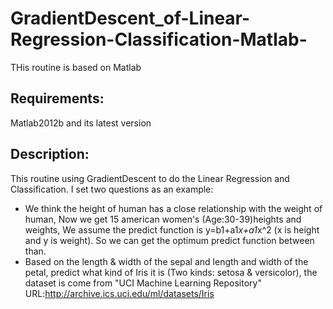 # GradientDescent_of-Linear-Regression-Classification-Matlab-
THis routine is based on Matlab 
## Requirements:
Matlab2012b and its latest version
## Description:
This routine using GradientDescent to do the Linear Regression and Classification. I set two questions as an example:
* We think the height of human has a close relationship with the weight of human, Now we get 15 american women's (Age:30-39)heights and weights, We assume the predict function is y=b1+a1*x+a1*x^2 (x is height and y is weight). So we can get the optimum predict function between than.
* Based on the length & width of the sepal and length and width of the petal, predict what kind of Iris it is (Two kinds: setosa & versicolor), the dataset is come from "UCI Machine Learning Repository" URL:http://archive.ics.uci.edu/ml/datasets/Iris
